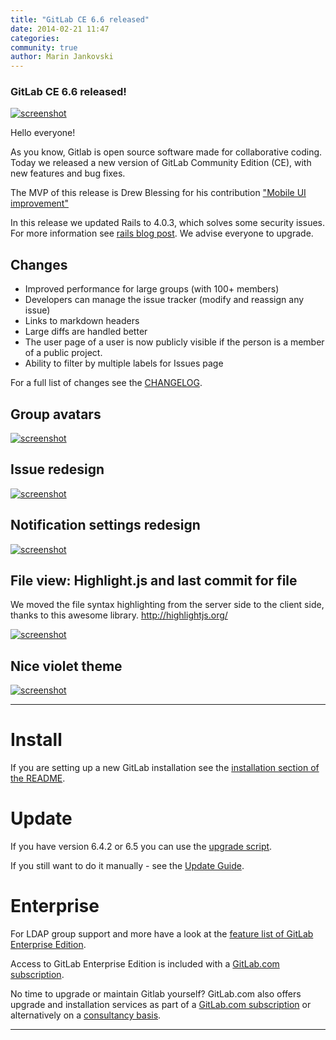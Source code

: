 ```yaml
---
title: "GitLab CE 6.6 released"
date: 2014-02-21 11:47
categories:
community: true
author: Marin Jankovski
---
```


### GitLab CE 6.6 released!

[![screenshot](/images/6_6/dash.png)](/images/6_6/dash.png)

Hello everyone!

As you know, Gitlab is open source software made for collaborative coding.
Today we released a new version of GitLab Community Edition (CE), with new features and bug fixes.


The MVP of this release is Drew Blessing for his contribution ["Mobile UI improvement"](https://github.com/gitlabhq/gitlabhq/pull/6159)

In this release we updated Rails to 4.0.3, which solves some security issues.
For more information see [rails blog post](http://weblog.rubyonrails.org/2014/2/18/Rails_3_2_17_4_0_3_and_4_1_0_beta2_have_been_released/).
We advise everyone to upgrade.

<!--more-->

## Changes

* Improved performance for large groups (with 100+ members) 
* Developers can manage the issue tracker (modify and reassign any issue)
* Links to markdown headers
* Large diffs are handled better
* The user page of a user is now publicly visible if the person is a member of a public project.
* Ability to filter by multiple labels for Issues page

For a full list of changes see the [CHANGELOG](https://gitlab.com/gitlab-org/gitlab-ce/blob/master/CHANGELOG).


## Group avatars

[![screenshot](/images/6_6/group.png)](/images/6_6/group.png)

## Issue redesign

[![screenshot](/images/6_6/issue.png)](/images/6_6/issue.png)

## Notification settings redesign

[![screenshot](/images/6_6/notify.png)](/images/6_6/notify.png)

## File view: Highlight.js and last commit for file

We moved the file syntax highlighting from the server side to the client side, thanks to this awesome library. http://highlightjs.org/


[![screenshot](/images/6_6/last_commit.png)](/images/6_6/last_commit.png)

## Nice violet theme

[![screenshot](/images/6_6/violet.png)](/images/6_6/violet.png)

- - -

# Install

If you are setting up a new GitLab installation see the [installation section of the README](https://gitlab.com/gitlab-org/gitlab-ce/blob/master/README.md#toc_6).

# Update 

If you have version 6.4.2 or 6.5 you can use the [upgrade script](https://gitlab.com/gitlab-org/gitlab-ce/blob/master/doc/update/upgrader.md).

If you still want to do it manually - see the [Update Guide](https://gitlab.com/gitlab-org/gitlab-ce/blob/master/doc/update/6.5-to-6.6.md).

# Enterprise

For LDAP group support and more have a look at the [feature list of GitLab Enterprise Edition](http://www.gitlab.com/gitlab-ee/).

Access to GitLab Enterprise Edition is included with a [GitLab.com subscription](http://www.gitlab.com/subscription/).

No time to upgrade or maintain Gitlab yourself?
GitLab.com also offers upgrade and installation services as part of a [GitLab.com subscription](http://www.gitlab.com/subscription/) or alternatively on a [consultancy basis](http://www.gitlab.com/consultancy/).

- - -
